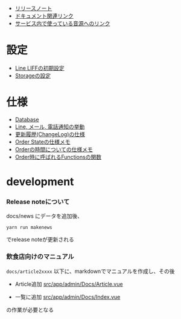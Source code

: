 - [リリースノート](./RELEASES.md)
- [ドキュメント関連リンク](RelatedLink.md)
- [サービス内で使っている音源へのリンク](SOUND.md)

# 設定

- [Line LIFFの初期設定](./CONFIGURATIONS.md#LIFF)
- [Storageの設定](./CONFIGURATIONS.md#storage-cors)

# 仕様
- [Database](./DATABASE.md)
- [Line, メール, 電話通知の挙動](./NOTIFICATION.md)
- [更新履歴(ChangeLog)の仕様](./NEWS.md)
- [Order Stateの仕様メモ](./ORDER_STATE.md)
- [Orderの時間についての仕様メモ](./STATE_TIME.md)
- [Order時に呼ばれるFunctionsの関数](../functions/README.md)

# development

### Release noteについて

docs/news にデータを追加後、

```
yarn run makenews
```

でrelease noteが更新される

### 飲食店向けのマニュアル

`docs/article2xxxx` 以下に、markdownでマニュアルを作成し、その後

- Article追加 [src/app/admin/Docs/Article.vue](https://github.com/Nakajima-Foundation/ownplate/blob/main/src/app/admin/Docs/Article.vue)

- 一覧に追加 [src/app/admin/Docs/Index.vue](https://github.com/Nakajima-Foundation/ownplate/blob/main/src/app/admin/Docs/Index.vue)

の作業が必要となる
